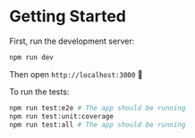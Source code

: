 # Getting Started

First, run the development server:

```bash
npm run dev
```

Then open `http://localhost:3000` 🎉


To run the tests:

```bash
npm run test:e2e # The app should be running
npm run test:unit:coverage
npm run test:all # The app should be running